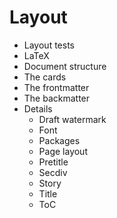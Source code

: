 # Layout

* Layout tests
* LaTeX
* Document structure
* The cards
* The frontmatter
* The backmatter
* Details
    * Draft watermark
    * Font
    * Packages
    * Page layout
    * Pretitle
    * Secdiv
    * Story
    * Title
    * ToC
    
